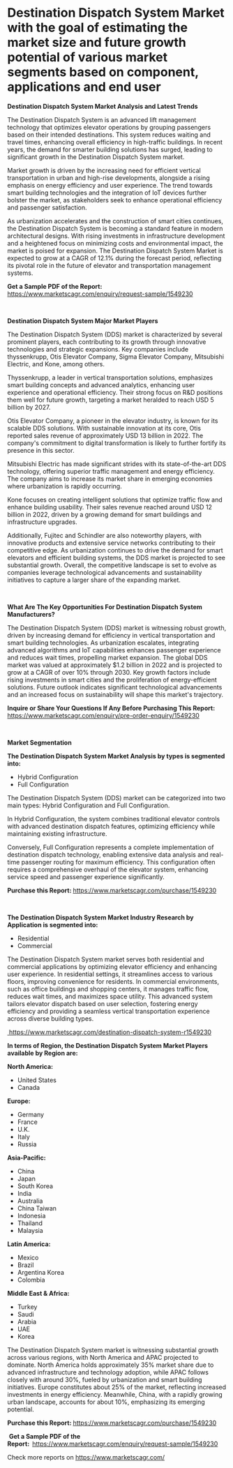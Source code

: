 <p><h1>Destination Dispatch System Market with the goal of estimating the market size and future growth potential of various market segments based on component, applications and end user</h1></p><p><strong>Destination Dispatch System Market Analysis and Latest Trends</strong></p>
<p><p>The Destination Dispatch System is an advanced lift management technology that optimizes elevator operations by grouping passengers based on their intended destinations. This system reduces waiting and travel times, enhancing overall efficiency in high-traffic buildings. In recent years, the demand for smarter building solutions has surged, leading to significant growth in the Destination Dispatch System market. </p><p>Market growth is driven by the increasing need for efficient vertical transportation in urban and high-rise developments, alongside a rising emphasis on energy efficiency and user experience. The trend towards smart building technologies and the integration of IoT devices further bolster the market, as stakeholders seek to enhance operational efficiency and passenger satisfaction.</p><p>As urbanization accelerates and the construction of smart cities continues, the Destination Dispatch System is becoming a standard feature in modern architectural designs. With rising investments in infrastructure development and a heightened focus on minimizing costs and environmental impact, the market is poised for expansion. The Destination Dispatch System Market is expected to grow at a CAGR of 12.1% during the forecast period, reflecting its pivotal role in the future of elevator and transportation management systems.</p></p>
<p><strong>Get a Sample PDF of the Report:&nbsp;</strong> <a href="https://www.marketscagr.com/enquiry/request-sample/1549230?utm_campaign=2390&utm_medium=2&utm_source=Github&utm_content=ia&utm_term=20022025&utm_id=destination-dispatch-system">https://www.marketscagr.com/enquiry/request-sample/1549230</a></p>
<p>&nbsp;</p>
<p><strong>Destination Dispatch System Major Market Players</strong></p>
<p><p>The Destination Dispatch System (DDS) market is characterized by several prominent players, each contributing to its growth through innovative technologies and strategic expansions. Key companies include thyssenkrupp, Otis Elevator Company, Sigma Elevator Company, Mitsubishi Electric, and Kone, among others.</p><p>Thyssenkrupp, a leader in vertical transportation solutions, emphasizes smart building concepts and advanced analytics, enhancing user experience and operational efficiency. Their strong focus on R&D positions them well for future growth, targeting a market heralded to reach USD 5 billion by 2027.</p><p>Otis Elevator Company, a pioneer in the elevator industry, is known for its scalable DDS solutions. With sustainable innovation at its core, Otis reported sales revenue of approximately USD 13 billion in 2022. The company's commitment to digital transformation is likely to further fortify its presence in this sector.</p><p>Mitsubishi Electric has made significant strides with its state-of-the-art DDS technology, offering superior traffic management and energy efficiency. The company aims to increase its market share in emerging economies where urbanization is rapidly occurring.</p><p>Kone focuses on creating intelligent solutions that optimize traffic flow and enhance building usability. Their sales revenue reached around USD 12 billion in 2022, driven by a growing demand for smart buildings and infrastructure upgrades.</p><p>Additionally, Fujitec and Schindler are also noteworthy players, with innovative products and extensive service networks contributing to their competitive edge. As urbanization continues to drive the demand for smart elevators and efficient building systems, the DDS market is projected to see substantial growth. Overall, the competitive landscape is set to evolve as companies leverage technological advancements and sustainability initiatives to capture a larger share of the expanding market.</p></p>
<p>&nbsp;</p>
<p><strong>What Are The Key Opportunities For Destination Dispatch System Manufacturers?</strong></p>
<p><p>The Destination Dispatch System (DDS) market is witnessing robust growth, driven by increasing demand for efficiency in vertical transportation and smart building technologies. As urbanization escalates, integrating advanced algorithms and IoT capabilities enhances passenger experience and reduces wait times, propelling market expansion. The global DDS market was valued at approximately $1.2 billion in 2022 and is projected to grow at a CAGR of over 10% through 2030. Key growth factors include rising investments in smart cities and the proliferation of energy-efficient solutions. Future outlook indicates significant technological advancements and an increased focus on sustainability will shape this market's trajectory.</p></p>
<p><strong>Inquire or Share Your Questions If Any Before Purchasing This Report:</strong> <a href="https://www.marketscagr.com/enquiry/pre-order-enquiry/1549230?utm_campaign=2390&utm_medium=2&utm_source=Github&utm_content=ia&utm_term=20022025&utm_id=destination-dispatch-system">https://www.marketscagr.com/enquiry/pre-order-enquiry/1549230</a></p>
<p>&nbsp;</p>
<p><strong>Market Segmentation</strong></p>
<p><strong>The Destination Dispatch System Market Analysis by types is segmented into:</strong></p>
<p><ul><li>Hybrid Configuration</li><li>Full Configuration</li></ul></p>
<p><p>The Destination Dispatch System (DDS) market can be categorized into two main types: Hybrid Configuration and Full Configuration. </p><p>In Hybrid Configuration, the system combines traditional elevator controls with advanced destination dispatch features, optimizing efficiency while maintaining existing infrastructure. </p><p>Conversely, Full Configuration represents a complete implementation of destination dispatch technology, enabling extensive data analysis and real-time passenger routing for maximum efficiency. This configuration often requires a comprehensive overhaul of the elevator system, enhancing service speed and passenger experience significantly.</p></p>
<p><strong>Purchase this Report:&nbsp;</strong><a href="https://www.marketscagr.com/purchase/1549230?utm_campaign=2390&utm_medium=2&utm_source=Github&utm_content=ia&utm_term=20022025&utm_id=destination-dispatch-system">https://www.marketscagr.com/purchase/1549230</a></p>
<p>&nbsp;</p>
<p><strong>The Destination Dispatch System Market Industry Research by Application is segmented into:</strong></p>
<p><ul><li>Residential</li><li>Commercial</li></ul></p>
<p><p>The Destination Dispatch System market serves both residential and commercial applications by optimizing elevator efficiency and enhancing user experience. In residential settings, it streamlines access to various floors, improving convenience for residents. In commercial environments, such as office buildings and shopping centers, it manages traffic flow, reduces wait times, and maximizes space utility. This advanced system tailors elevator dispatch based on user selection, fostering energy efficiency and providing a seamless vertical transportation experience across diverse building types.</p></p>
<p><a href="https://www.marketscagr.com/destination-dispatch-system-r1549230?utm_campaign=2390&utm_medium=2&utm_source=Github&utm_content=ia&utm_term=20022025&utm_id=destination-dispatch-system">&nbsp;https://www.marketscagr.com/destination-dispatch-system-r1549230</a></p>
<p><strong>In terms of Region, the Destination Dispatch System Market Players available by Region are:</strong></p>
<p>
    <p> <strong> North America: </strong>
        <ul>
            <li>United States</li>
            <li>Canada</li>
        </ul>
        </p> 
    <p> <strong> Europe: </strong>
        <ul>
            <li>Germany</li>
            <li>France</li>
            <li>U.K.</li>
            <li>Italy</li>
            <li>Russia</li>
        </ul>
        </p> 
    <p> <strong> Asia-Pacific: </strong>
        <ul>
            <li>China</li>
            <li>Japan</li>
            <li>South Korea</li>
            <li>India</li>
            <li>Australia</li>
            <li>China Taiwan</li>
            <li>Indonesia</li>
            <li>Thailand</li>
            <li>Malaysia</li>
        </ul>
        </p> 
    <p> <strong> Latin America: </strong>
        <ul>
            <li>Mexico</li>
            <li>Brazil</li>
            <li>Argentina Korea</li>
            <li>Colombia</li>
        </ul>
        </p> 
    <p> <strong> Middle East & Africa: </strong>
        <ul>
            <li>Turkey</li>
            <li>Saudi</li>
            <li>Arabia</li>
            <li>UAE</li>
            <li>Korea</li>
        </ul>
    </p>
    </p>
<p><p>The Destination Dispatch System market is witnessing substantial growth across various regions, with North America and APAC projected to dominate. North America holds approximately 35% market share due to advanced infrastructure and technology adoption, while APAC follows closely with around 30%, fueled by urbanization and smart building initiatives. Europe constitutes about 25% of the market, reflecting increased investments in energy efficiency. Meanwhile, China, with a rapidly growing urban landscape, accounts for about 10%, emphasizing its emerging potential.</p></p>
<p><strong>Purchase this Report: </strong><a href="https://www.marketscagr.com/purchase/1549230?utm_campaign=2390&utm_medium=2&utm_source=Github&utm_content=ia&utm_term=20022025&utm_id=destination-dispatch-system">https://www.marketscagr.com/purchase/1549230</a></p>
<p>&nbsp;<strong>Get a Sample PDF of the Report:&nbsp;&nbsp;</strong><a href="https://www.marketscagr.com/enquiry/request-sample/1549230?utm_campaign=2390&utm_medium=2&utm_source=Github&utm_content=ia&utm_term=20022025&utm_id=destination-dispatch-system">https://www.marketscagr.com/enquiry/request-sample/1549230</a></p>
<p><strong></strong></p>
<p>Check more reports on <a href="https://www.marketscagr.com/?utm_campaign=2390&utm_medium=2&utm_source=Github&utm_content=ia&utm_term=20022025&utm_id=destination-dispatch-system">https://www.marketscagr.com/</a></p>
